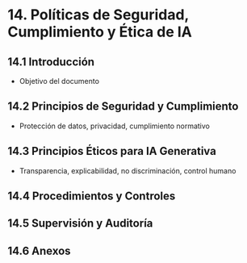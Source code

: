 # 14. Políticas de Seguridad, Cumplimiento y Ética de IA

## 14.1 Introducción
- Objetivo del documento

## 14.2 Principios de Seguridad y Cumplimiento
- Protección de datos, privacidad, cumplimiento normativo

## 14.3 Principios Éticos para IA Generativa
- Transparencia, explicabilidad, no discriminación, control humano

## 14.4 Procedimientos y Controles

## 14.5 Supervisión y Auditoría

## 14.6 Anexos 